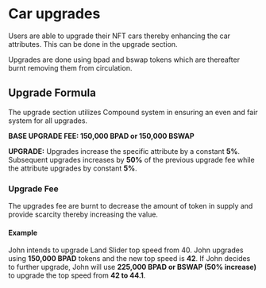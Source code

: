 # Car upgrades

Users are able to upgrade their NFT cars thereby enhancing the car attributes. This can be done in the upgrade section.

Upgrades are done using bpad and bswap tokens which are thereafter burnt removing them from circulation.&#x20;

## Upgrade Formula

The upgrade section utilizes Compound system in ensuring an even and fair system for all upgrades.

**BASE UPGRADE FEE: 150,000 BPAD or 150,000 BSWAP**

**UPGRADE:** Upgrades increase the specific attribute by a constant **5%**. Subsequent upgrades increases by **50%** of the previous upgrade fee while the attribute upgrades by constant **5%**.

### Upgrade Fee

The upgrades fee are burnt to decrease the amount of token in supply and provide scarcity thereby increasing the value.

#### Example

John intends to upgrade Land Slider top speed from 40. John upgrades using **150,000 BPAD** tokens and the new top speed is **42**. If John decides to further upgrade, John will use **225,000 BPAD or BSWAP (50% increase)** to upgrade the top speed from **42 to 44.1**.&#x20;
